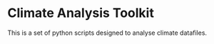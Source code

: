 # Climate Analysis Toolkit 

This is a set of python scripts designed to analyse climate 
datafiles. 
